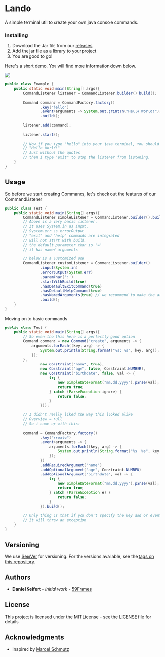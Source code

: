 # Lando

A simple terminal util to create your own java console commands.

### Installing

1. Download the Jar file from our [releases](https://github.com/59Frames/59frames.ds.lando/releases)
2. Add the jar file as a library to your project
3. You are good to go!

Here's a short demo. You will find more information down below.

![](assets/Lando_Home_3.gif)

```java
public class Example {
    public static void main(String[] args){
        CommandListener listener = CommandListener.builder().build();
        
        Command command = CommandFactory.factory()
                .key("hello")
                .event(arguments -> System.out.println("Hello World!"))
                .build();
        
        listener.add(command);
        
        listener.start();
        
        // Now if you type "hello" into your java terminal, you should simply see
        // "Hello World!"
        // Just without the quotes
        // then I type "exit" to stop the listener from listening.
    }
}
```

## Usage

So before we start creating Commands, let's check out the features of our CommandListener
```java
public class Test {
    public static void main(String[] args){
        CommandListener simpleListener = CommandListener.builder().build(); 
        // Above is a very basic listener.
        // It uses System.in as input,
        // System.err as errorOutput
        // "exit" and "help" commands are integrated
        // will not start with build.
        // the default parameter char is '='
        // it has named arguments
        
        // below is a customized one
        CommandListener customListener = CommandListener.builder()
                .input(System.in)
                .errorOutput(System.err)
                .paramChar(':')
                .startWithBuild(true)
                .hasDefaultExitCommand(true)
                .hasDefaultHelpCommand(true)
                .hasNamedArguments(true) // we recommend to make the arguments named
                .build();
    }
}
```

Moving on to basic commands

````java
public class Test {
    public static void main(String[] args){
        // So even tho this here is a perfectly good option
        Command command = new Command("create", arguments -> {
            arguments.forEach((key, arg) -> {
                System.out.println(String.format("%s: %s", key, arg));
            });
        },
                new Constraint("name", true),
                new Constraint("age", false, Constraint.NUMBER),
                new Constraint("birthdate", false, val -> {
                    try {
                        new SimpleDateFormat("mm.dd.yyyy").parse(val);
                        return true;
                    } catch (ParseException ignore) {
                        return false;
                    }
                }));
                        
        // I didn't really liked the way this looked alike
        // Overview = null
        // So i came up with this:
        
        command = CommandFactory.factory()
                .key("create")
                .event(arguments -> {
                    arguments.forEach((key, arg) -> {
                        System.out.println(String.format("%s: %s", key, arg));
                    });
                })
                .addRequiredArgument("name")
                .addOptionalArgument("age", Constraint.NUMBER)
                .addOptionalArgument("birthdate", val -> {
                    try {
                        new SimpleDateFormat("mm.dd.yyyy").parse(val);
                        return true;
                    } catch (ParseException e) {
                        return false;
                    }
                }).build();
        
        // Only thing is that if you don't specify the key and or event,
        // It will throw an exception
    }
}
````

## Versioning

We use [SemVer](http://semver.org/) for versioning. For the versions available, see the [tags on this repository](https://github.com/59Frames/59frames.ds.lando/tags). 

## Authors

* **Daniel Seifert** - *Initial work* - [59Frames](https://github.com/59Frames)

## License

This project is licensed under the MIT License - see the [LICENSE](LICENSE) file for details

## Acknowledgments

* Inspired by [Marcel Schmutz](https://github.com/schmarcel02/ConsoleUtil)

